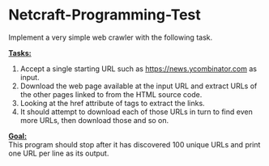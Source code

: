 # Netcraft-Programming-Test
Implement a very simple web crawler with the following task.

<u>**Tasks:** </u> 
1. Accept a single starting URL such as https://news.ycombinator.com as input.
2. Download the web page available at the input URL and extract URLs of the other pages linked to from the HTML source code.
3. Looking at the href attribute of tags to extract the links.
4. It should attempt to download each of those URLs in turn to find even more URLs, then download those and so on.

<u>**Goal:** </u> <br>
This program should stop after it has discovered 100 unique URLs and print one URL per line as its output.
